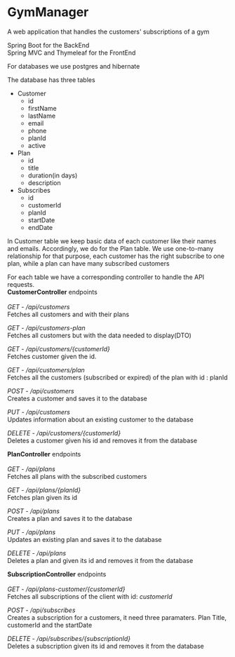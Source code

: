 # GymManager
A web application that handles the customers' subscriptions of a gym

Spring Boot for the BackEnd\
Spring MVC and Thymeleaf for the FrontEnd

For databases we use postgres and hibernate

The database has three tables
- Customer
  - id
  - firstName
  - lastName
  - email
  - phone
  - planId
  - active
- Plan
  - id
  - title
  - duration(in days)
  - description
- Subscribes
  - id
  - customerId
  - planId
  - startDate
  - endDate

In Customer table we keep basic data of each customer like their names and emails.
Accordingly, we do for the Plan table. We use one-to-many relationship for that purpose,
each customer has the right subscribe to one plan, while a plan can have many subscribed customers

For each table we have a corresponding controller to handle the API requests.\
**CustomerController** endpoints\
<br/>
*GET - /api/customers* <br/>
Fetches all customers and with their plans

*GET - /api/customers-plan*<br/>
Fetches all customers but with the data needed to display(DTO)

*GET - /api/customers/{customerId}*<br/>
Fetches customer given the id.

*GET - /api/customers/plan*<br/>
Fetches all the customers (subscribed or expired) of the plan with id : planId

*POST - /api/customers*<br/>
Creates a customer and saves it to the database

*PUT - /api/customers*<br/>
Updates information about an existing customer to the database

*DELETE - /api/customers/{customerId}*<br/>
Deletes a customer given his id and removes it from the database

**PlanController** endpoints\
<br/>
*GET - /api/plans* <br/>
Fetches all plans with the subscribed customers

*GET - /api/plans/{planId}* <br/>
Fetches plan given its id

*POST - /api/plans* <br/>
Creates a plan and saves it to the database

*PUT - /api/plans* <br/>
Updates an existing plan and saves it to the database

*DELETE - /api/plans* <br/>
Deletes a plan and given its id and removes it from the database

**SubscriptionController** endpoints\
<br/>
*GET - /api/plans-customer/{customerId}* <br/>
Fetches all subscriptions of the client with id: *customerId*

*POST - /api/subscribes* <br/>
Creates a subscription for a customers, it need three paramaters. Plan Title, customerId and the startDate

*DELETE - /api/subscribes/{subscriptionId}* <br/>
Deletes a subscription given its id and removes it from the database









